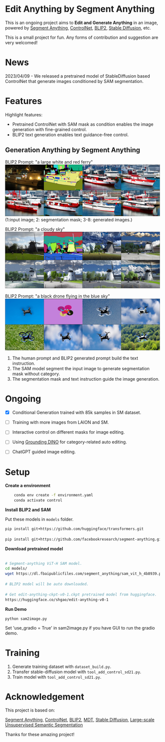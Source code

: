 # Edit Anything by Segment Anything

This is an ongoing project aims to **Edit and Generate Anything** in an image,
powered by [Segment Anything](https://github.com/facebookresearch/segment-anything), [ControlNet](https://github.com/lllyasviel/ControlNet),
[BLIP2](https://github.com/salesforce/LAVIS/tree/main/projects/blip2), [Stable Diffusion](https://huggingface.co/spaces/stabilityai/stable-diffusion), etc.

This is a small project for fun. Any forms of contribution and suggestion
are very welcomed!



# News

2023/04/09 - We released a pretrained model of StableDiffusion based ControlNet that generate images conditioned by SAM segmentation.

# Features

Highlight features:
- Pretrained ControlNet with SAM mask as condition enables the image generation with fine-grained control.
- BLIP2 text generation enables text guidance-free control.


## Generation Anything by Segment Anything

BLIP2 Prompt: "a large white and red ferry"
![p](images/sample1.jpg)
(1:input image; 2: segmentation mask; 3-8: generated images.)

BLIP2 Prompt: "a cloudy sky"
![p](images/sample2.jpg)

BLIP2 Prompt: "a black drone flying in the blue sky"
![p](images/sample3.jpg)


1) The human prompt and BLIP2 generated prompt build the text instruction.
2) The SAM model segment the input image to generate segmentation mask without category.
3) The segmentation mask and text instruction guide the image generation.


# Ongoing

- [x] Conditional Generation trained with 85k samples in SM dataset.

- [ ] Training with more images from LAION and SM.

- [ ] Interactive control on different masks for image editing.

- [ ] Using [Grounding DINO](https://github.com/IDEA-Research/Grounded-Segment-Anything) for category-related auto editing. 

- [ ] ChatGPT guided image editing.



# Setup

**Create a environment**

```bash
    conda env create -f environment.yaml
    conda activate control
```

**Install BLIP2 and SAM**

Put these models in `models` folder.
```bash
pip install git+https://github.com/huggingface/transformers.git

pip install git+https://github.com/facebookresearch/segment-anything.git
```

**Download pretrained model**
```bash

# Segment-anything ViT-H SAM model. 
cd models/
wget https://dl.fbaipublicfiles.com/segment_anything/sam_vit_h_4b8939.pth

# BLIP2 model will be auto downloaded.

# Get edit-anything-ckpt-v0-1.ckpt pretrained model from huggingface.
https://huggingface.co/shgao/edit-anything-v0-1

```


**Run Demo**
```
python sam2image.py
```
Set 'use_gradio = True' in sam2image.py if you
have GUI to run the gradio demo.


# Training

1. Generate training dataset with `dataset_build.py`.
2. Transfer stable-diffusion model with `tool_add_control_sd21.py`.
2. Train model with `tool_add_control_sd21.py`.


# Acknowledgement
This project is based on:

[Segment Anything](https://github.com/facebookresearch/segment-anything),
[ControlNet](https://github.com/lllyasviel/ControlNet),
[BLIP2](https://github.com/salesforce/LAVIS/tree/main/projects/blip2),
[MDT](https://github.com/sail-sg/MDT),
[Stable Diffusion](https://huggingface.co/spaces/stabilityai/stable-diffusion),
[Large-scale Unsupervised Semantic Segmentation](https://github.com/LUSSeg)

Thanks for these amazing project!
